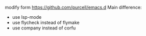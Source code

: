 modify form https://github.com/purcell/emacs.d
Main difference:
* use lsp-mode
* use flycheck instead of flymake
* use company instead of corfu
